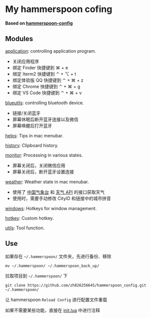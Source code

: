 # My hammerspoon cofing

**Based on [hammerspoon-config](https://github.com/wangshub/hammerspoon-config)**

## Modules

[application](./modules/application.lua): controlling application program.

- 关闭应用程序
- 绑定 Finder 快捷键到 ⌘ + e
- 绑定 Iterm2 快捷键到 ⌃ + ⌥ + t
- 绑定体验版 QQ 快捷键到 ⌃ + ⌘ + z
- 绑定 Chrome 快捷键到 ⌃ + ⌘ + g
- 绑定 VS Code 快捷键到 ⌃ + ⌘ + v

[blueutils](./modules/blueutils.lua): controlling bluetooth device.

- 链接/关闭蓝牙
- 屏幕休眠后断开蓝牙连接以及微信
- 屏幕唤醒后打开蓝牙

[helps](./modules/helps.lua): Tips in mac menubar.

[history](./modules/history.lua): Clipboard history.

[monitor](./modules/monitor.lua): Processing in various states.

- 屏幕关闭后，关闭微信应用
- 屏幕关闭后，断开蓝牙设置连接

[weather](./modules/weather.lua): Weather state in mac menubar.

- 使用了 [中国气象台](http://www.nmc.cn) 和 [天气 API](https://www.tianqiapi.com) 的接口获取天气
- 使用时，需要手动修改 CityID 和链接中的城市拼音

[windows](./modules/windows.lua): Hotkeys for window management.

[hotkey](./modules/hotkey.lua): Custom hotkey.

[utils](./modules/utils.lua): Tool function.

## Use

如果存在 `~/.hammerspoon/` 文件夹，先进行备份、移除

```shell script
mv ~/.hammerspoon/ ~/.hammerspoon_back_up/
```

拉取项目到 `~/.hammerspoon/` 下

```shell script
git clone https://github.com/zh826256645/hammerspoon_config.git ~/.hammerspoon/

```

让 hammerspoon `Reload Config` 进行配置文件重载

如果不需要某些功能，直接在 [init.lua](init.lua) 中进行注释
